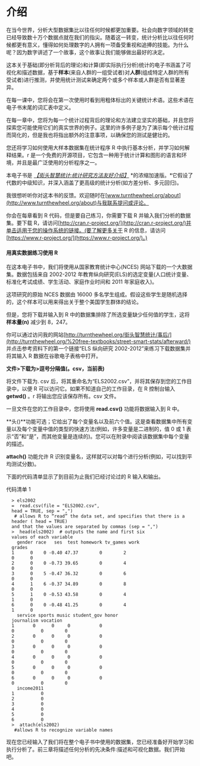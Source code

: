 # 介绍

在当今世界，分析大型数据集比以往任何时候都更加重要。社会向数字领域的转变已经导致数十万个数据点就在我们的指尖。随着这一转变，统计分析比以往任何时候都更有意义，懂得如何处理数字的人拥有一项备受重视和追捧的技能。为什么呢？因为数字讲述了一个故事，这个故事让我们能够做出最好的决定。

这本关于基础(即分析背后的理论)和计算(即实际执行分析)统计的电子书涵盖了可视化和描述数据，基于**样本**(来自人群的一组受试者)对**人群**(组成特定人群的所有受试者)进行推测，并使用统计测试来确定两个或多个样本或人群是否有显著差异。

在每一课中，您将会在第一次使用时看到用粗体标出的关键统计术语。这些术语在电子书末尾的词汇表中定义。

在每一章中，您将为每一个统计过程背后的理论和方法建立坚实的基础，并且您将探索您可能使用它们的真实世界的例子。这里的许多例子是为了演示每个统计过程而简化的，但是我也将指出额外的注意事项，以确保您的测试是健壮的。

您还将学习如何使用大样本数据集在统计程序 R 中执行基本分析，并学习如何解释结果。r 是一个免费的开源项目，它包含一种用于统计计算和图形的语言和环境，并且是最广泛使用的分析程序之一。

本电子书是 [*【街头智慧统计:统计研究方法友好介绍】*](http://www.turnthewheel.org/street-smart-stats) *的浓缩加速版。*它假设了代数的中级知识，并深入涵盖了更高级的统计分析(如方差分析、多元回归)。

我很想听听你对这本书的反馈。欢迎随时在[www.turnthewheel.org/about](http://www.turnthewheel.org/about)与我联系提问或评论。

你会在每章看到 R 代码，但是要自己练习，你需要下载 R 并输入我们分析的数据集。要下载 R，请访问[http://cran.r-project.org/](http://cran.r-project.org/)并单击适用于您的操作系统的链接。(要了解更多关于 R 的信息，请访问[https://www.r-project.org/](https://www.r-project.org/)。)

#### 用真实数据练习使用 R

在这本电子书中，我们将使用从国家教育统计中心(NCES) 网站下载的一个大数据集。数据包括来自 2002-2012 年教育纵向研究(ELS)的选定变量(人口统计变量、标准化考试成绩、学生活动、家庭作业时间和 2011 年家庭收入)。

这项研究的原始 NCES 数据由 16000 多名学生组成。假设这些学生是随机选择的，这个样本可以用来得出关于整个美国学生群体的结论。

但是，您将下载并输入到 R 中的数据集排除了所选变量缺少任何值的学生，这将**样本量(n)** 减少到 8，247。

你可以通过访问我的网站[http://turnthewheel.org/街头智慧统计/事后/](http://turnthewheel.org/%20free-textbooks/street-smart-stats/afterward/) 并点击参考资料下的第一个链接“ELS 纵向研究 2002-2012”来练习下载数据集并将其输入 R 数据在谷歌电子表格中打开。

**文件>下载为>逗号分隔值(。csv，当前表)**

将文件下载为. csv 后，将其重命名为“ELS2002.csv”，并将其保存到您的工作目录中，以便 R 可以访问它。如果不知道自己的工作目录，在 R 控制台输入 **getwd()** 。r 将输出您应该保存所有。csv 文件。

一旦文件在您的工作目录中，您将使用 **read.csv()** 功能将数据输入到 R 中。

**头()**功能可选；它给出了每个变量名以及前六个值。这是查看数据集中所有变量以及每个变量中值的类型的快速方法(例如，许多变量是二进制的，值 0 或 1 表示“否”和“是”，而其他变量是连续的)。您可以在附录中阅读该数据集中每个变量的描述。

**attach()** 功能允许 R 识别变量名，这样就可以对每个进行分析(例如，可以找到平均测试分数)。

下面的代码清单显示了到目前为止我们已经讨论过的 R 输入和输出。

代码清单 1

```
  > els2002
  =  read.csv(file = "ELS2002.csv",
  head = TRUE, sep = ",") 
   # allows R to “read” the data set, and specifies that there is a
  header ( head = TRUE)
  and that the values are separated by commas (sep = ",")
  >  head(els2002)  # outputs the name and first six
  values of each variable
    gender race   ses  test homework tv_games work
  grades
  1      0    0 -0.40 47.37        0        2   
  0      0
  2      0    0 -0.73 39.65        0        4   
  0      0
  3      0    5 -0.47 36.32        0        6   
  0      0
  4      1    6 -0.37 34.89        0        8   
  0      0
  5      1    0 -0.53 43.58        0        4   
  1      0
  6      0    0 -0.48 41.25        0        4   
  1      0
    service sports music student_gov honor
  journalism vocation
  1       0      0     0           0    
  0          0        0
  2       0      0     0           0    
  0          0        0
  3       0      0     0           0    
  0          0        0
  4       0      0     0           0    
  0          0        0
  5       0      0     0           0    
  0          0        0
  6       0      0     0           0    
  0          0        0
    income2011
  1          0
  2          0
  3          0
  4          0
  5          0
  6          0
  >  attach(els2002)
   #allows R to recognize variable names

```

现在您已经输入了我们将在整个电子书中使用的数据集，您已经准备好开始学习和执行分析了。前三章将描述任何分析的先决条件:描述和可视化数据。我们开始吧。